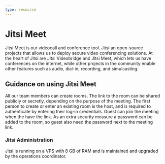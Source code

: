 ```yaml
---
type: resource
---
```


# Jitsi Meet

Jitsi Meet is our videocall and conference tool. Jitsi an open-source projects that allows us to deploy secure video conferencing solutions. 
At the heart of Jitsi are Jitsi Videobridge and Jitsi Meet, which lets us have conferences on the internet, while other projects in the 
community enable other features such as audio, dial-in, recording, and simulcasting.

## Guidance on using Jitsi Meet

All our team members can create rooms. The link to the room can be shared publicly or secretly, depending on the purpose of the meeting.
The first person to create or enter an existing room is the host, and is required to authenticate by entering their log-in credentials.
Guest can join the meeting when the have the link. As an extra security measure a password can be added to the room, so guest 
also need the password next to the meeting link.

### Jitsi Administration

Jitsi is running on a VPS with 8 GB of RAM and is maintained and upgraded by the operations coordinator.
